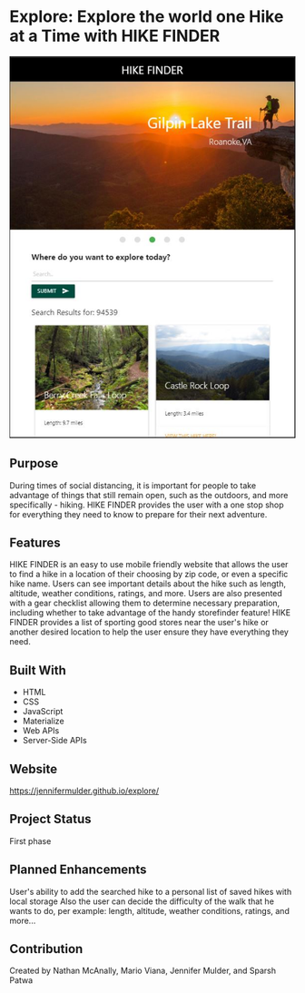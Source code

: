 # **Explore: Explore the world one Hike at a Time with HIKE FINDER**

![](assets/images/hike-finder.jpg)

## **Purpose**
During times of social distancing, it is important for people to take advantage of things that still remain open, such as the outdoors, and more specifically - hiking. HIKE FINDER provides the user with a one stop shop for everything they need to know to prepare for their next adventure. 

## **Features** 
HIKE FINDER is an easy to use mobile friendly website that allows the user to find a hike in a location of their choosing by zip code, or even a specific hike name. Users can see important details about the hike such as length, altitude, weather conditions, ratings, and more. Users are also presented with a gear checklist allowing them to determine necessary preparation, including whether to take advantage of the handy storefinder feature! HIKE FINDER provides a list of sporting good stores near the user's hike or another desired location to help the user ensure they have everything they need.

## Built With
* HTML
* CSS
* JavaScript
* Materialize
* Web APIs
* Server-Side APIs

## Website
https://jennifermulder.github.io/explore/

## Project Status
First phase

## Planned Enhancements
User's ability to add the searched hike to a personal list of saved hikes with local storage
Also the user can decide the difficulty of the walk that he wants to do, per example: length, 
altitude, weather conditions, ratings, and more...

## Contribution
Created by Nathan McAnally, Mario Viana, Jennifer Mulder, and Sparsh Patwa
